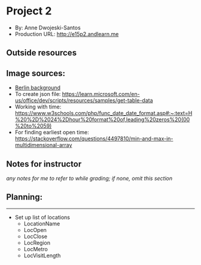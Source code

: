 
# Project 2
+ By: Anne Dwojeski-Santos
+ Production URL: <http://e15p2.andlearn.me>

## Outside resources
Image sources:
--------------
+ [Berlin background](https://unsplash.com/photos/i8IPxSMJWtA?utm_source=unsplash&utm_medium=referral&utm_content=creditShareLink)
+ To create json file: https://learn.microsoft.com/en-us/office/dev/scripts/resources/samples/get-table-data
+ Working with time: https://www.w3schools.com/php/func_date_date_format.asp#:~:text=H%20%2D%2024%2Dhour%20format%20of,leading%20zeros%20(00%20to%2059)
+ For finding earliest open time: https://stackoverflow.com/questions/4497810/min-and-max-in-multidimensional-array



## Notes for instructor
*any notes for me to refer to while grading; if none, omit this section*


## Planning:
-----------
+ Set up list of locations
    + LocationName
    + LocOpen
    + LocClose
    + LocRegion
    + LocMetro
    + LocVisitLength
